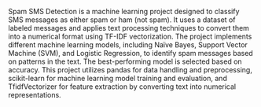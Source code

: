 Spam SMS Detection is a machine learning project designed to classify SMS messages as either spam or ham (not spam). 
It uses a dataset of labeled messages and applies text processing techniques to convert them into a numerical format using TF-IDF vectorization. 
The project implements different machine learning models, including Naïve Bayes, Support Vector Machine (SVM), and Logistic Regression, to identify spam messages based on patterns in the text. 
The best-performing model is selected based on accuracy.
This project utilizes pandas for data handling and preprocessing, scikit-learn for machine learning model training and evaluation, and TfidfVectorizer for feature extraction by converting text into numerical representations. 
